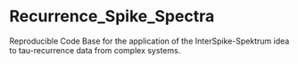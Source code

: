 # Recurrence_Spike_Spectra
Reproducible Code Base for the application of the InterSpike-Spektrum idea to tau-recurrence data from complex systems.
